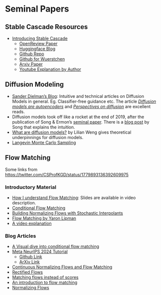 # Seminal Papers

## Stable Cascade Resources
- [Introducing Stable Cascade](https://stability.ai/news/introducing-stable-cascade)
	- [OpenReview Paper](https://openreview.net/forum?id=gU58d5QeGv)
	- [Huggingface Blog](https://huggingface.co/blog/wuerstchen)
	- [Github Repo](https://github.com/Stability-AI/StableCascade)
	- [Github for Wuerstchen](https://github.com/dome272/Wuerstchen)
	- [Arxiv Paper](https://arxiv.org/abs/2306.00637)
	- [Youtube Explanation by Author](https://www.youtube.com/watch?v=ogJsCPqgFMk&t=83s)


## Diffusion Modeling

- [Sander Dielman’s Blog](https://sander.ai/posts/): Intuitive and technical articles on Diffusion Models in general. Eg. Classifier-free guidance etc. The article [_Diffusion models are autoencoders_](https://sander.ai/2022/01/31/diffusion.html) and [_Perspectives on diffusion_](https://sander.ai/2023/07/20/perspectives.html) are excellent reads.
- Diffusion models took off like a rocket at the end of 2019, after the publication of Song & Ermon’s [seminal paper](https://arxiv.org/abs/1907.05600). There is a [blog post](http://yang-song.net/blog/2021/score/) by Song that explains the intuition.
- [What are diffusion models?](https://lilianweng.github.io/posts/2021-07-11-diffusion-models/) by Lilian Weng gives theoretical underpinnings for diffusion models.
- [Langevin Monte Carlo Sampling](https://abdulfatir.com/blog/2020/Langevin-Monte-Carlo/)

## Flow Matching
Some links from https://twitter.com/CSProfKGD/status/1779893136392609975

### Introductory Material
- [How I understand Flow Matching](https://www.youtube.com/watch?v=DDq_pIfHqLs): Slides are available in video description.
- [Conditional Flow Matching](https://www.youtube.com/watch?v=AfKhr89RfpY)
- [Building Normalizing Flows with Stochastic Interpolants](https://www.youtube.com/watch?v=cejbXob8rvE)
- [Flow Matching by Yaron Lipman](https://www.youtube.com/watch?v=5ZSwYogAxYg)
- [A video explanation](https://t.co/XYud2A4b1o)


### Blog Articles
- [A Visual dive into conditional flow matching](https://dl.heeere.com/conditional-flow-matching/blog/conditional-flow-matching/)
- [Meta NeurIPS 2024 Tutorial](https://t.co/gZ8qg7yVvU)
	- [Github Link](https://github.com/facebookresearch/flow_matching) 
	- [ArXiv Link](https://arxiv.org/abs/2412.06264)
- [Continuous Normalizing Flows and Flow Matching](https://veryunknown.com/post/continuous-normalizing-flows/)
- [Rectified Flows](https://www.cs.utexas.edu/~lqiang/rectflow/html/intro.html)
- [Matching flows instead of scores](https://jmtomczak.github.io/blog/18/18_fm.html)
- [An introduction to flow matching](https://mlg.eng.cam.ac.uk/blog/2024/01/20/flow-matching.html)
- [Normalizing Flows](https://abdulfatir.com/blog/2018/Normalizing-Flows-Part-1/)